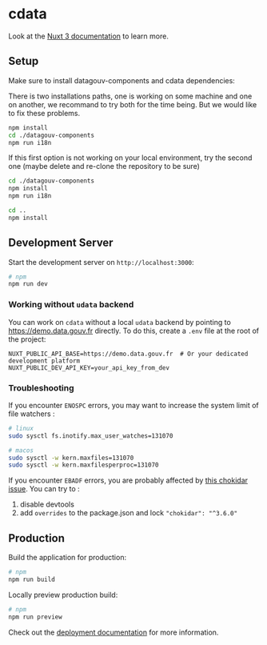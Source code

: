 # cdata

Look at the [Nuxt 3 documentation](https://nuxt.com/docs/getting-started/introduction) to learn more.

## Setup

Make sure to install datagouv-components and cdata dependencies:

There is two installations paths, one is working on some machine and one on another, we recommand to try both for the time being. But we would like to fix these problems.

```bash
npm install
cd ./datagouv-components
npm run i18n
```

If this first option is not working on your local environment, try the second one (maybe delete and re-clone the repository to be sure)

```bash
cd ./datagouv-components
npm install 
npm run i18n

cd ..
npm install
```

## Development Server

Start the development server on `http://localhost:3000`:

```bash
# npm
npm run dev
```

### Working without `udata` backend

You can work on `cdata` without a local `udata` backend by pointing to https://demo.data.gouv.fr directly. To do this, create a `.env` file at the root of the project:

```
NUXT_PUBLIC_API_BASE=https://demo.data.gouv.fr  # Or your dedicated development platform
NUXT_PUBLIC_DEV_API_KEY=your_api_key_from_dev
```

### Troubleshooting

If you encounter `ENOSPC` errors, you may want to increase the system limit of file watchers :

```bash
# linux 
sudo sysctl fs.inotify.max_user_watches=131070

# macos
sudo sysctl -w kern.maxfiles=131070
sudo sysctl -w kern.maxfilesperproc=131070
```

If you encounter `EBADF` errors, you are probably affected by [this chokidar issue](https://github.com/paulmillr/chokidar/issues/1385).
You can try to :
1. disable devtools
2. add `overrides` to the package.json and lock `"chokidar": "^3.6.0"`

## Production

Build the application for production:

```bash
# npm
npm run build
```

Locally preview production build:

```bash
# npm
npm run preview
```

Check out the [deployment documentation](https://nuxt.com/docs/getting-started/deployment) for more information.
